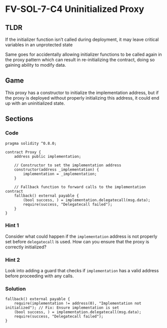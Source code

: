 # FV-SOL-7-C4 Uninitialized Proxy

## TLDR

If the initializer function isn’t called during deployment, it may leave critical variables in an unprotected state

Same goes for accidentally allowing initializer functions to be called again in the proxy pattern which can result in re-initializing the contract, doing so gaining ability to modify data.

## Game

This proxy has a constructor to initialize the implementation address, but if the proxy is deployed without properly initializing this address, it could end up with an uninitialized state.

## Sections
### Code
```solidity
pragma solidity ^0.8.0;

contract Proxy {
    address public implementation;

    // Constructor to set the implementation address
    constructor(address _implementation) {
        implementation = _implementation;
    }

    // Fallback function to forward calls to the implementation contract
    fallback() external payable {
        (bool success, ) = implementation.delegatecall(msg.data);
        require(success, "Delegatecall failed");
    }
}
```


### Hint 1
Consider what could happen if the `implementation` address is not properly set before `delegatecall` is used. How can you ensure that the proxy is correctly initialized?


### Hint 2
Look into adding a guard that checks if `implementation` has a valid address before proceeding with any calls.


### Solution
```solidity
fallback() external payable {
    require(implementation != address(0), "Implementation not initialized"); // Fix: Ensure implementation is set
    (bool success, ) = implementation.delegatecall(msg.data);
    require(success, "Delegatecall failed");
}
```


